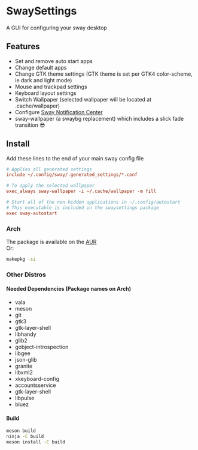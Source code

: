 # SwaySettings

A GUI for configuring your sway desktop

## Features

- Set and remove auto start apps
- Change default apps
- Change GTK theme settings (GTK theme is set per GTK4 color-scheme, ie dark and light mode)
- Mouse and trackpad settings
- Keyboard layout settings
- Switch Wallpaper (selected wallpaper will be located at .cache/wallpaper)
- Configure 
[Sway Notification Center](https://github.com/ErikReider/SwayNotificationCenter)
- sway-wallpaper (a swaybg replacement) which includes a slick fade transition 😎

## Install

Add these lines to the end of your main sway config file

``` ini
# Applies all generated settings
include ~/.config/sway/.generated_settings/*.conf

# To apply the selected wallpaper
exec_always sway-wallpaper -i ~/.cache/wallpaper -m fill

# Start all of the non-hidden applications in ~/.config/autostart
# This executable is included in the swaysettings package
exec sway-autostart
```

### Arch

The package is available on the 
[AUR](https://aur.archlinux.org/packages/swaysettings-git/) \
Or:

``` zsh
makepkg -si
```

### Other Distros

#### Needed Dependencies (Package names on Arch)

- vala
- meson
- git
- gtk3
- gtk-layer-shell
- libhandy
- glib2
- gobject-introspection
- libgee
- json-glib
- granite
- libxml2
- xkeyboard-config
- accountsservice
- gtk-layer-shell
- libpulse
- bluez

#### Build

``` zsh
meson build
ninja -C build
meson install -C build
```
